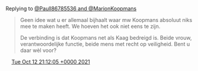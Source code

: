 Replying to [@Paull86785536 and @MarionKoopmans](https://twitter.com/Paull86785536/status/1448024484477288448)

> Geen idee wat u er allemaal bijhaalt waar mw Koopmans absoluut niks mee te maken heeft\. We hoeven het ook niet eens te zijn\.  
>   
> De verbinding is dat Koopmans net als Kaag bedreigd is\. Beide vrouw, verantwoordelijke functie, beide mens met recht op veiligheid\. Bent u daar wèl voor?

<img src="../../media/tweet.ico" width="12" /> [Tue Oct 12 21:12:05 +0000 2021](https://twitter.com/DromerDenker/status/1448033758423175176)